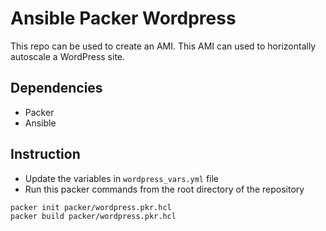 # Ansible Packer Wordpress
This repo can be used to create an AMI. This AMI can used to horizontally autoscale a WordPress site.

## Dependencies
- Packer
- Ansible

## Instruction
- Update the variables in ```wordpress_vars.yml``` file
- Run this packer commands from the root directory of the repository

```
packer init packer/wordpress.pkr.hcl
packer build packer/wordpress.pkr.hcl
```